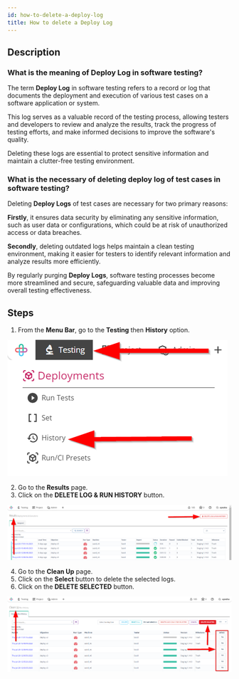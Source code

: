 ```yaml
---
id: how-to-delete-a-deploy-log
title: How to delete a Deploy Log
---
```


## Description

### What is the meaning of Deploy Log in software testing?

The term **Deploy Log** in software testing refers to a record or log that documents the deployment and execution of various test cases on a software application or system.

This log serves as a valuable record of the testing process, allowing testers and developers to review and analyze the results, track the progress of testing efforts, and make informed decisions to improve the software's quality.

Deleting these logs are essential to protect sensitive information and maintain a clutter-free testing environment.

### What is the necessary of deleting deploy log of test cases in software testing?

Deleting **Deploy Logs** of test cases are necessary for two primary reasons:

**Firstly**, it ensures data security by eliminating any sensitive information, such as user data or configurations, which could be at risk of unauthorized access or data breaches.

**Secondly**, deleting outdated logs helps maintain a clean testing environment, making it easier for testers to identify relevant information and analyze results more efficiently.

By regularly purging **Deploy Logs**, software testing processes become more streamlined and secure, safeguarding valuable data and improving overall testing effectiveness.

## Steps

1. From the **Menu Bar**, go to the **Testing** then **History** option.

![](/img/how-tos/how-to-delete-a-deploy-log/history-button.png)

2. Go to the **Results** page.
3. Click on the **DELETE LOG & RUN HISTORY** button.

![](/img/how-tos/how-to-delete-a-deploy-log/results-delete-log.png)

4. Go to the **Clean Up** page.
5. Click on the **Select** button to delete the selected logs.
6. Click on the **DELETE SELECTED** button.

![](/img/how-tos/how-to-delete-a-deploy-log/delete-selected.png)